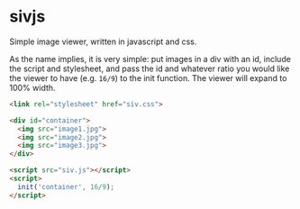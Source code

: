# sivjs
Simple image viewer, written in javascript and css.

As the name implies, it is very simple: put images in a div with an id, include
the script and stylesheet, and pass the id and whatever ratio you would like
the viewer to have (e.g. `16/9`) to the init function. The viewer will expand
to 100% width.

```html
<link rel="stylesheet" href="siv.css">

<div id="container">
  <img src="image1.jpg">
  <img src="image2.jpg">
  <img src="image3.jpg">
</div>

<script src="siv.js"></script>
<script>
  init('container', 16/9);
</script>
```
